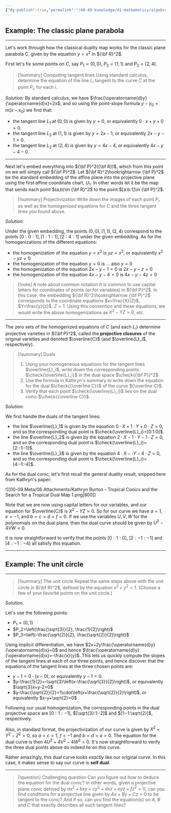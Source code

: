 ```yaml
---
{"dg-publish":true,"permalink":"/40-49-knowledge/41-mathematics/algebraic-geometry/examples-of-classical-conic-duality/","tags":["algebraic_geometry"],"updated":"2025-03-31T07:24:09-07:00"}
---
```


## Example: The classic plane parabola
---

Let's work through how the classical duality map works for the classic plane parabola $C$, given by the equation $y=x^2$ in ${\bf R}^2$.

First let's fix some points on $C$, say $P_1 = (0,0)$, $P_2=(1,1)$ and $P_2=(2,4)$.

>[!summary] Computing tangent lines
>Using standard calculus, determine the equation of the line $L_i$ tangent to the curve $C$ at the point $P_i$, for each $i$.

*Solution:* By standard calculus, we have $\frac{\operatorname{d}y}{\operatorname{d}x}=2x$, and so using the point-slope formula $y-y_0=m(x-x_0)$ we find that:
- the tangent line $L_1$ at $(0,0)$ is given by $y=0$, or equivalently $0\cdot x+y+0=0$.
- the tangent line $L_2$ at $(1,1)$ is given by $y=2x-1$, or equivalently $2x-y-1=0$.
- the tangent line $L_2$ at $(2,4)$ is given by $y=4x-4$, or equivalently $4x- y-4-0$.

---

Next let's embed everything into ${\bf P}^2({\bf R})$, which from this point on we will simply call ${\bf P}^2$. Let ${\bf R}^2\hookrightarrow {\bf P}^2$  be the standard embedding of the affine plane into the projective plane using the first affine coordinate chart, $U_1$. In other words let it be the map that sends each point $(a,b)\in {\bf R}^2$ to the point $[a:b:1]\in {\bf P}^2$.

>[!summary] Projectivization
>Write down the images of each point $P_i$, as well as the homogenized equations for $C$ and the three tangent lines you found above.

*Solution:*

Under the given embedding, the points $(0,0), (1,1), (2,4)$ correspond to the points $[0:0:1], [1:1:1], [2:4:1]$ under the given embedding. As for the homogenizations of the different equations:
- the homogenization of the equation $y=x^2$ is $yz=x^2$, or equivalently $x^2-yz=0$
- the homogenization of the equation $y=0$ is ... also $y=0$
- the homogenization of the equation $2x-y-1=0$ is $2x-y-z=0$
- the homogenization of the equation $4x-y-4=0$ is $4x-y-4z=0$

>[!note] A note about common notation
>It is common to use capital letters for coordinates of points (or for variables) in ${\bf P}^2$. In this case, the embedding ${\bf R}^2\hookrightarrow {\bf P}^2$ corresponds to the coordinate equations $x=\frac{X}{Z}$, $Y=\frac{y}{z}$, $Z=1$. Using this convention and these equations, we would write the above homogenizations as $X^2-YZ=0$, etc.

---
The zero sets of the homogenized equations of $C$ (and each $L_i$) determine projective varieties in ${\bf P}^2$, called the **projective closures** of the original varieties and denoted $\overline{C}$ (and $\overline{L}_i$, respectively).

>[!summary] Duals
>1. Using your homogeneous equations for the tangent lines $\overline{L}_i$, write down the corresponding points $\check{\overline{L}_i}$ in the dual space $\check{{\bf P}}^2$.
>2. Use the formula in Kathryn's summary to write down the equation for the dual $\check{{\overline C}}$ of the curve ${\overline C}$.
>3. Verify that each point $\check{\overline{L}_i}$ lies on the dual conic $\check{{\overline C}}$.
>

*Solution:*

We first handle the duals of the tangent lines:
- the line $\overline{L}_1$ is given by the equation $0\cdot X+1\cdot Y+0\cdot Z=0$, and so the corresponding dual point is $\check{\overline{L}_i}=[0:1:0]$.
- the line $\overline{L}_2$  is given by the equation $2\cdot X-1\cdot Y-1\cdot Z=0$, and so the corresponding dual point is $\check{\overline{L}_i}=[2:-1:-1]$.
- the line $\overline{L}_3$  is given by the equation $4\cdot X-\cdot Y-4\cdot Z=0$, and so the corresponding dual point is $\check{\overline{L}_i}=[4:-1:-4]$.

As for the dual conic, let's first recall the general duality result, snipped here from Kathryn's paper:

![[00-09 Meta/06 Attachments/Kathryn Burton - Tropical Conics and the Search for a Tropical Dual Map 1.png\|800]]

Note that we are now using capital letters for our variables, and our equation for $\overline{C}$ is $X^2-YZ=0$. So for our curve we have $a=1$, $e=-1$, and $b=c=d=f=0$. If we use the variables $U, V, W$ for the polynomials on the dual plane, then the dual curve should be given by $U^2-4VW=0.$

It is now straightforward to verify that the points $[0:1:0]$, $[2:-1:-1]$ and $[4:-1:-4]$ all satisfy this equation.


---
## Example: The unit circle
---

>[!summary] The unit circle
>Repeat the same steps above with the unit circle in ${\bf R}^2$, defined by the equation $x^2+y^2=1$. (Choose a few of your favorite points on the unit circle.)

*Solution.*

Let's use the following points:
- $P_1=(0,1)$
- $P_2=\left(\frac{\sqrt{3}}{2}, \frac{1}{2}\right)$
- $P_3=\left(-\frac{\sqrt{2}}{2}, \frac{\sqrt{2}}{2}\right)$

Using implicit differentiation, we have $2x+2y\frac{\operatorname{d}y}{\operatorname{d}x}=0$ and hence $\frac{\operatorname{d}y}{\operatorname{d}x}=-\frac{x}{y}$. This lets us quickly compute the slopes of the tangent lines at each of our three points, and hence discover that the equations of the tangent lines at the three chosen points are:
- $y-1= 0\cdot (x-0)$, or equivalently $y-1=0$.
- $y-\frac{1}{2}=-\sqrt{3}\left(x-\frac{\sqrt{3}}{2}\right)$, or equivalently $\sqrt{3}x+y-2=0$
- $y-\frac{\sqrt{2}}{2}=1\cdot\left(x+\frac{\sqrt{2}}{2}\right)$, or equivalently $x-y+\sqrt{2}=0$

Following our usual homogenization, the corresponding points in the dual projective space are $[0:1:-1]$, $[\sqrt{3}:1:-2]$ and $[1:-1:\sqrt{2}]$, respectively.

Also, in standard format, the projectivization of our curve is given by $X^2+Y^2-Z^2=0$, so $a=c=1$, $f=-1$ and $b=d=e=0$. The equation for the dual curve is then $4U^2+4V^2-4W^2=0$. It's now straightforward to verify the three dual points above do indeed lie on this curve.

Rather amazingly, this dual curve looks *exactly* like our original curve. In this case, it makes sense to say our curve is **self dual**.

---

>[!question] Challenging question
>Can you figure out how to deduce the equation for the dual conic? In other words, given a projective plane conic defined by $ax^2+bxy+cy^2+dxz+eyz+fz^2=0$, can you find conditions for a projective line given by $Ax+By+Cz=0$ to be tangent to the conic? And if so, can you find the equation(s) on $A$, $B$ and $C$ that exactly describes all such tangent lines?

